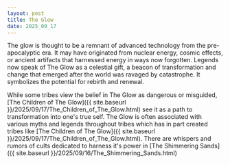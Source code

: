 ```yaml
---
layout: post
title: The Glow
date: 2025_09_17
---
```

The glow is thought to be a remnant of advanced technology from the pre-apocalyptic era. It may have originated from nuclear energy, cosmic effects, or ancient artifacts that harnessed energy in ways now forgotten. Legends now speak of The Glow as a celestial gift, a beacon of transformation and change that emerged after the world was ravaged by catastrophe. It symbolizes the potential for rebirth and renewal. 

While some tribes view the belief in The Glow as dangerous or misguided, [The Children of The Glow]({{ site.baseurl }}/2025/09/17/The_Children_of_The_Glow.html) see it as a path to transformation into one's true self. The Glow is often associated with various myths and legends throughout tribes which has in part created tribes like [The Children of The Glow]({{ site.baseurl }}/2025/09/17/The_Children_of_The_Glow.html). There are whispers and rumors of cults dedicated to harness it's power in [The Shimmering Sands]({{ site.baseurl }}/2025/09/16/The_Shimmering_Sands.html)